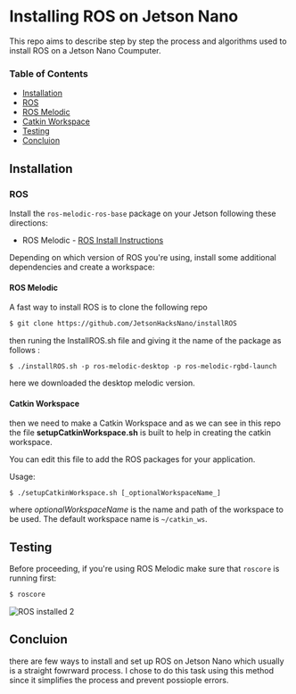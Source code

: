 # Installing ROS on Jetson Nano
This repo aims to describe step by step the process and algorithms used to install ROS on a Jetson Nano Coumputer.



### Table of Contents

* [Installation](#installation)
* [ROS](#ros)
* [ROS Melodic](#ros-melodic)
 * [Catkin Workspace](#catkin-workspace)
* [Testing](#testing)
* [Concluion](#concluion)
	

## Installation


### ROS

Install the `ros-melodic-ros-base` package on your Jetson following these directions:

* ROS Melodic - [ROS Install Instructions](http://wiki.ros.org/melodic/Installation/Ubuntu)


Depending on which version of ROS you're using, install some additional dependencies and create a workspace:

#### ROS Melodic

A fast way to install ROS is to clone the following repo

```bash
$ git clone https://github.com/JetsonHacksNano/installROS
```

then runing the InstallROS.sh file and giving it the name of the package as follows :

`$ ./installROS.sh -p ros-melodic-desktop -p ros-melodic-rgbd-launch`

here we downloaded the desktop melodic version.


#### Catkin Workspace 

then we need to make a Catkin Workspace and as we can see in this repo the file **setupCatkinWorkspace.sh** is built to help in creating the catkin workspace.

You can edit this file to add the ROS packages for your application. 

Usage:

`$ ./setupCatkinWorkspace.sh [_optionalWorkspaceName_]`

where _optionalWorkspaceName_ is the name and path of the workspace to be used. The default workspace name is `~/catkin_ws`. 




## Testing

Before proceeding, if you're using ROS Melodic make sure that `roscore` is running first:

```bash
$ roscore
```


![ROS installed 2](https://user-images.githubusercontent.com/93100711/176091950-bf7d2a40-0323-49d1-8491-a2eaed2d982a.PNG)


## Concluion 

there are few ways to install and set up ROS on Jetson Nano which usually is a straight fowrward process. I chose to do this task using this method since it simplifies the process and prevent possiople errors.


